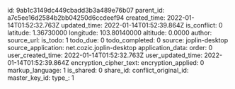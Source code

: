 

id: 9ab1c3149dc449cbadd3b3a489e76b07
parent_id: a7c5ee16d2584b2bb04250d6ccdeef94
created_time: 2022-01-14T01:52:32.763Z
updated_time: 2022-01-14T01:52:39.864Z
is_conflict: 0
latitude: 1.36730000
longitude: 103.80140000
altitude: 0.0000
author: 
source_url: 
is_todo: 1
todo_due: 0
todo_completed: 0
source: joplin-desktop
source_application: net.cozic.joplin-desktop
application_data: 
order: 0
user_created_time: 2022-01-14T01:52:32.763Z
user_updated_time: 2022-01-14T01:52:39.864Z
encryption_cipher_text: 
encryption_applied: 0
markup_language: 1
is_shared: 0
share_id: 
conflict_original_id: 
master_key_id: 
type_: 1